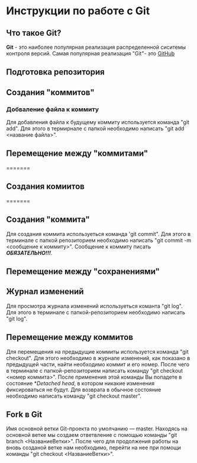 # Инструкции по работе с Git

## Что такое Git?
**Git** - это наиболее популярная реализация распределенной сиситемы контроля версий. Самая популярная реализация "Git"- это [GitHub](https://github.com/)
## Подготовка репозитория

 
## Создания "коммитов"
### Добваление файла к коммиту
Для добавления файла к будущему коммиту используется команда "git add". Для этого в термирнале с папкой необходимо написать "git add <название файла>".
## Перемещение между "коммитами"
=======
## Создания комиитов
=======
## Создания "коммита"
Для создания коммита используеться команда 'git commit". Для этого в терминале с папкой репозиторием необходимо написать "git commit -m <сообщение к коммиту>". Сообщение к коммиту писать ***ОБЯЗАТЕЛЬНО!!!***.

## Перемещение между "сохранениями"


## Журнал изменений
Для просмотра журнала изменений используеться команта "git log". Для этого в терминале с папкой-репозиторием необходимо написать "git log".

## Перемещение между коммитов
Для перемещения на предыдущие коммиты используется команда "git checkout". Для этого необходимо в журнале изменений, как показано в предыдущей части, найти необходимо коммит и его номер. После чего в терминале с папкой-репозиторием написать команду "git checkout <номер коммита>". После применения этой команды Вы попадете в состояние **Detached head*, в котором никакие изменения фиксироваться не будут. Для возврата в обычное состояние необходимо написать команду "git checkout master".

## Fork в Git
Имя основной ветки Git-проекта по умолчанию — master. Находясь на основной ветке мы создаем ответвление с помощью команды "git branch <НазваниеВетки>". После чего для продолжения работы на вновь созданой ветке нам необходимо, перейти на нее при помощи команды "git checkout <НазваниеВетки>".

